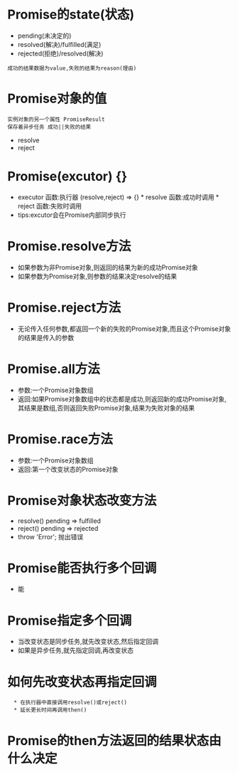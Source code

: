 # Promise的state(状态) 
   * pending(未决定的)
   * resolved(解决)/fulfilled(满足)
   * rejected(拒绝)/resolved(解决)

    成功的结果数据为value,失败的结果为reason(理由)
# Promise对象的值
    实例对象的另一个属性 PromiseResult
    保存着异步任务 成功||失败的结果 
   * resolve
   * reject
# Promise(excutor) {}
   * executor 函数:执行器 (resolve,reject) => {}
    * resolve 函数:成功时调用
    * reject 函数:失败时调用
   * tips:excutor会在Promise内部同步执行
# Promise.resolve方法
   * 如果参数为非Promise对象,则返回的结果为新的成功Promise对象
   * 如果参数为Promise对象,则参数的结果决定resolve的结果
# Promise.reject方法
   * 无论传入任何参数,都返回一个新的失败的Promise对象,而且这个Promise对象的结果是传入的参数
# Promise.all方法
   * 参数:一个Promise对象数组
   * 返回:如果Promise对象数组中的状态都是成功,则返回新的成功Promise对象,其结果是数组,否则返回失败Promise对象,结果为失败对象的结果
# Promise.race方法
   * 参数:一个Promise对象数组
   * 返回:第一个改变状态的Promise对象
# Promise对象状态改变方法
   * resolve() pending => fulfilled
   * reject() pending => rejected
   * throw 'Error'; 抛出错误
# Promise能否执行多个回调
   * 能
# Promise指定多个回调
   * 当改变状态是同步任务,就先改变状态,然后指定回调
   * 如果是异步任务,就先指定回调,再改变状态
   # 如何先改变状态再指定回调
      * 在执行器中直接调用resolve()或reject()
      * 延长更长时间再调用then()
# Promise的then方法返回的结果状态由什么决定